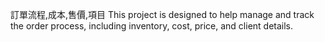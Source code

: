 訂單流程,成本,售價,項目
This project is designed to help manage and track the order process, including inventory, cost, price, and client details.


